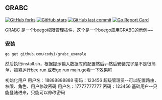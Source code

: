 ## GRABC 
[![GitHub forks](https://img.shields.io/github/forks/codyi/grabc.svg?style=social&label=Forks)](https://github.com/codyi/grabc/network)
[![GitHub stars](https://img.shields.io/github/stars/codyi/grabc.svg?style=social&label=Starss)](https://github.com/hunterhug/GoWeb/stargazers)
[![GitHub last commit](https://img.shields.io/github/last-commit/codyi/grabc.svg)](https://github.com/codyi/grabc)
[![Go Report Card](https://goreportcard.com/badge/github.com/codyi/grabc)](https://goreportcard.com/report/github.com/codyi/grabc)  

GRABC 是一个beego权限管理插件，这个是一个beego应用GRABC的示例~~

### 安装
    go get github.com/codyi/grabc_example
    
然后执行install.sh，根据提示输入数据库的配置~~然后，然后安装完了~~是不是很简单，抓紧运行bee run 或者go run main.go看一下效果吧

初始化用户
用户名：18888888888 密码：123456  超级管理员--可以配置路由、权限、角色、用户修改密码
用户名：17777777777 密码：123456  基础用户--只能登陆进来，只能可以修改密码